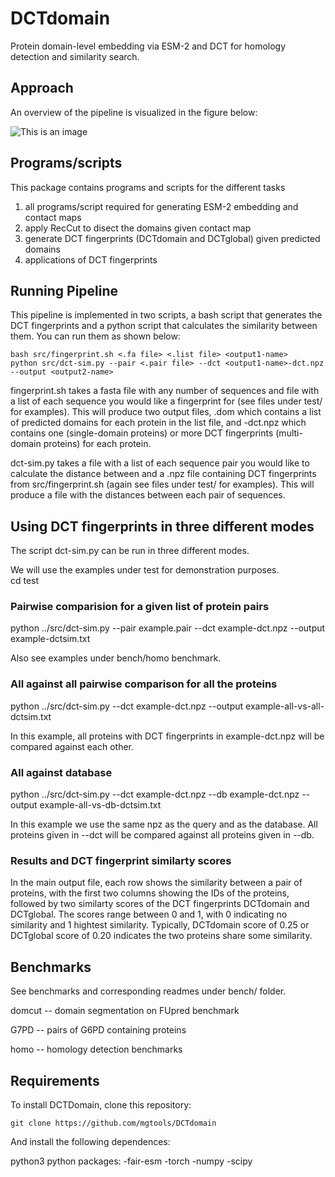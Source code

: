 # DCTdomain
Protein domain-level embedding via ESM-2 and DCT for homology detection and similarity search.

## Approach
An overview of the pipeline is visualized in the figure below:

![This is an image](https://github.com/mgtools/DCTdomain/blob/main/misc/DCTdomain-diag.png)

## Programs/scripts
This package contains programs and scripts for the different tasks
1) all programs/script required for generating ESM-2 embedding and contact maps
2) apply RecCut to disect the domains given contact map
3) generate DCT fingerprints (DCTdomain and DCTglobal) given predicted domains
4) applications of DCT fingerprints 

## Running Pipeline
This pipeline is implemented in two scripts, a bash script that generates the DCT fingerprints and a python script that calculates the similarity between them. You can run them as shown below:

```
bash src/fingerprint.sh <.fa file> <.list file> <output1-name>
python src/dct-sim.py --pair <.pair file> --dct <output1-name>-dct.npz --output <output2-name>
```

fingerprint.sh takes a fasta file with any number of sequences and file with a list of each sequence you would like a fingerprint for (see files under test/ for examples). This will produce two output files, <output>.dom which contains a list of predicted domains for each protein in the list file, and <output>-dct.npz which contains one (single-domain proteins) or more DCT fingerprints (multi-domain proteins) for each protein.

dct-sim.py takes a file with a list of each sequence pair you would like to calculate the distance between and a .npz file containing DCT fingerprints from src/fingerprint.sh (again see files under test/ for examples). This will produce a file with the distances between each pair of sequences.

## Using DCT fingerprints in three different modes
The script dct-sim.py can be run in three different modes. 

We will use the examples under test for demonstration purposes.  
cd test

### Pairwise comparision for a given list of protein pairs
python ../src/dct-sim.py --pair example.pair --dct example-dct.npz --output example-dctsim.txt 

Also see examples under bench/homo benchmark. 

### All against all pairwise comparison for all the proteins
python ../src/dct-sim.py --dct example-dct.npz --output example-all-vs-all-dctsim.txt 

In this example, all proteins with DCT fingerprints in example-dct.npz will be compared against each other.

### All against database
python ../src/dct-sim.py --dct example-dct.npz --db example-dct.npz --output example-all-vs-db-dctsim.txt 

In this example we use the same npz as the query and as the database. All proteins given in --dct will be compared against all proteins given in --db. 

### Results and DCT fingerprint similarty scores

In the main output file, each row shows the similarity between a pair of proteins, with the first two columns showing the IDs of the proteins, followed by two similarty scores of the DCT fingerprints DCTdomain and DCTglobal. The scores range between 0 and 1, with 0 indicating no similarity and 1 hightest similarity. Typically, DCTdomain score of 0.25 or DCTglobal score of 0.20 indicates the two proteins share some similarity. 

## Benchmarks
See benchmarks and corresponding readmes under bench/ folder.

domcut -- domain segmentation on FUpred benchmark

G7PD -- pairs of G6PD containing proteins

homo -- homology detection benchmarks

## Requirements
To install DCTDomain, clone this repository:

```
git clone https://github.com/mgtools/DCTdomain
```

And install the following dependences:

python3
python packages:
    -fair-esm
    -torch
    -numpy
    -scipy
